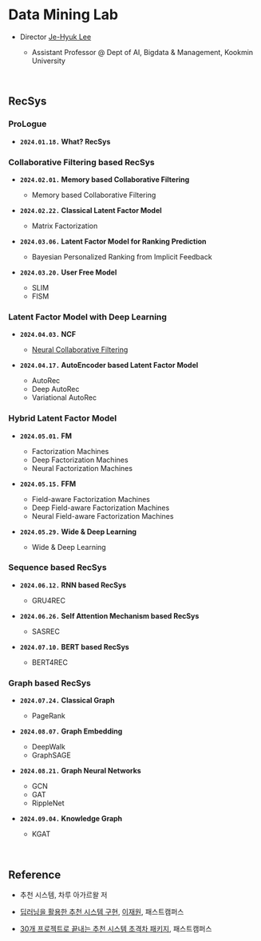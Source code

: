 # Data Mining Lab

- Director [Je-Hyuk Lee](https://github.com/jaylee07)

  - Assistant Professor @ Dept of AI, Bigdata & Management, Kookmin University

</br>

## RecSys

### ProLogue

- **`2024.01.18.` What? RecSys**

### Collaborative Filtering based RecSys

- **`2024.02.01.` Memory based Collaborative Filtering**
  - Memory based Collaborative Filtering

- **`2024.02.22.` Classical Latent Factor Model**
  - Matrix Factorization

- **`2024.03.06.` Latent Factor Model for Ranking Prediction**
  - Bayesian Personalized Ranking from Implicit Feedback

- **`2024.03.20.` User Free Model**
  - SLIM
  - FISM

### Latent Factor Model with Deep Learning

- **`2024.04.03.` NCF**
  - [Neural Collaborative Filtering](https://github.com/jayarnim/MD-Data_Mining_Lab/blob/main/model/NCF.py)

- **`2024.04.17.` AutoEncoder based Latent Factor Model**
  - AutoRec
  - Deep AutoRec
  - Variational AutoRec

### Hybrid Latent Factor Model

- **`2024.05.01.` FM**
  - Factorization Machines
  - Deep Factorization Machines
  - Neural Factorization Machines

- **`2024.05.15.` FFM**
  - Field-aware Factorization Machines
  - Deep Field-aware Factorization Machines
  - Neural Field-aware Factorization Machines

- **`2024.05.29.` Wide & Deep Learning**
  - Wide & Deep Learning

### Sequence based RecSys

- **`2024.06.12.` RNN based RecSys**
  - GRU4REC

- **`2024.06.26.` Self Attention Mechanism based RecSys**
  - SASREC

- **`2024.07.10.` BERT based RecSys**
  - BERT4REC

### Graph based RecSys

- **`2024.07.24.` Classical Graph**
  - PageRank

- **`2024.08.07.` Graph Embedding**
  - DeepWalk
  - GraphSAGE

- **`2024.08.21.` Graph Neural Networks**
  - GCN
  - GAT
  - RippleNet

- **`2024.09.04.` Knowledge Graph**
  - KGAT

</br>

## Reference

- 추천 시스템, 차루 아가르왈 저

- [딥러닝을 활용한 추천 시스템 구현](https://fastcampus.co.kr/data_online_rs), [이재원](https://github.com/jaewonlee-728), 패스트캠퍼스

- [30개 프로젝트로 끝내는 추천 시스템 초격차 패키지](https://fastcampus.co.kr/data_online_rsystem), 패스트캠퍼스
